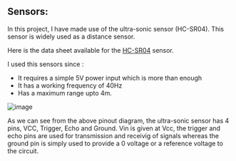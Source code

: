 ## Sensors:

In this project, I have made use of the ultra-sonic sensor (HC-SR04). This sensor is widely used as a distance sensor.

Here is the data sheet available for the [HC-SR04](https://cdn.sparkfun.com/datasheets/Sensors/Proximity/HCSR04.pdf) sensor.

I used this sensors since :
- It requires a simple 5V power input which is more than enough
- It has a working frequency of 40Hz
- Has a maximum range upto 4m.

![image](https://user-images.githubusercontent.com/59280388/128071036-8cc41983-ec2c-4dba-934b-afc8cd83a150.png)

As we can see from the above pinout diagram, the ultra-sonic sensor has 4 pins, VCC, Trigger, Echo and Ground. Vin is given at Vcc, the trigger and echo pins are used for transmission and receivig of signals whereas the ground pin is simply used to provide a 0 voltage or a reference voltage to the circuit. 
